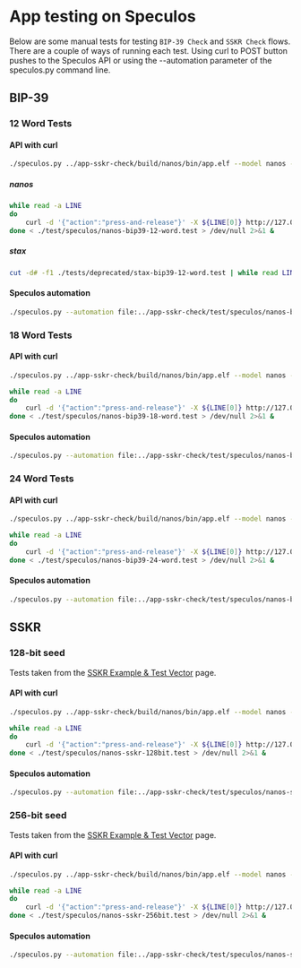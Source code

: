 # App testing on Speculos

Below are some manual tests for testing `BIP-39 Check` and `SSKR Check` flows.
There are a couple of ways of running each test. Using curl to POST button pushes to the Speculos API or using the --automation parameter of the speculos.py command line. 

## BIP-39
### 12 Word Tests
#### API with curl 
```bash
./speculos.py ../app-sskr-check/build/nanos/bin/app.elf --model nanos --seed "fly mule excess resource treat plunge nose soda reflect adult ramp planet"
```
##### nanos
```bash
while read -a LINE
do
    curl -d '{"action":"press-and-release"}' -X ${LINE[0]} http://127.0.0.1:5000${LINE[1]}
done < ./test/speculos/nanos-bip39-12-word.test > /dev/null 2>&1 &
```
##### stax
```bash
cut -d# -f1 ./tests/deprecated/stax-bip39-12-word.test | while read LINE ; do echo -n $n; curl -d "${LINE}" -X POST http://127.0.0.1:5000/finger; ((n++)); done > /dev/null 2>&1 &
```
#### Speculos automation
```bash
./speculos.py --automation file:../app-sskr-check/test/speculos/nanos-bip39-12-word.json ../app-sskr-check/build/nanos/bin/app.elf --model nanos --seed "fly mule excess resource treat plunge nose soda reflect adult ramp planet"
```
### 18 Word Tests
#### API with curl 
```bash
./speculos.py ../app-sskr-check/build/nanos/bin/app.elf --model nanos --seed "profit result tip galaxy hawk immune hockey series melody grape unusual prize nothing federal dad crew pact sad"
```
```bash
while read -a LINE
do
    curl -d '{"action":"press-and-release"}' -X ${LINE[0]} http://127.0.0.1:5000${LINE[1]}
done < ./test/speculos/nanos-bip39-18-word.test > /dev/null 2>&1 &
```
#### Speculos automation
```bash
./speculos.py --automation file:../app-sskr-check/test/speculos/nanos-bip39-18-word.json ../app-sskr-check/build/nanos/bin/app.elf --model nanos --seed "profit result tip galaxy hawk immune hockey series melody grape unusual prize nothing federal dad crew pact sad"
```
### 24 Word Tests
#### API with curl 
```bash
./speculos.py ../app-sskr-check/build/nanos/bin/app.elf --model nanos --seed "toe priority custom gauge jacket theme arrest bargain gloom wide ill fit eagle prepare capable fish limb cigar reform other priority speak rough imitate"
```
```bash
while read -a LINE
do
    curl -d '{"action":"press-and-release"}' -X ${LINE[0]} http://127.0.0.1:5000${LINE[1]}
done < ./test/speculos/nanos-bip39-24-word.test > /dev/null 2>&1 &
```
#### Speculos automation
```bash
./speculos.py --automation file:../app-sskr-check/test/speculos/nanos-bip39-24-word.json ../app-sskr-check/build/nanos/bin/app.elf --model nanos --seed "toe priority custom gauge jacket theme arrest bargain gloom wide ill fit eagle prepare capable fish limb cigar reform other priority speak rough imitate"
```
## SSKR
### 128-bit seed
Tests taken from the [SSKR Example & Test Vector]( https://github.com/BlockchainCommons/crypto-commons/blob/master/Docs/sskr-test-vector.md#128-bit-seed) page.

#### API with curl 
```bash
./speculos.py ../app-sskr-check/build/nanos/bin/app.elf --model nanos --seed "fly mule excess resource treat plunge nose soda reflect adult ramp planet"
```
```bash
while read -a LINE
do
    curl -d '{"action":"press-and-release"}' -X ${LINE[0]} http://127.0.0.1:5000${LINE[1]}
done < ./test/speculos/nanos-sskr-128bit.test > /dev/null 2>&1 &
```
#### Speculos automation
```bash
./speculos.py --automation file:../app-sskr-check/test/speculos/nanos-sskr-128bit.json ../app-sskr-check/build/nanos/bin/app.elf --model nanos --seed "fly mule excess resource treat plunge nose soda reflect adult ramp planet"
```
### 256-bit seed
Tests taken from the [SSKR Example & Test Vector]( https://github.com/BlockchainCommons/crypto-commons/blob/master/Docs/sskr-test-vector.md#256-bit-seed) page.
#### API with curl 
```bash
./speculos.py ../app-sskr-check/build/nanos/bin/app.elf --model nanos --seed "toe priority custom gauge jacket theme arrest bargain gloom wide ill fit eagle prepare capable fish limb cigar reform other priority speak rough imitate"
```
```bash
while read -a LINE
do
    curl -d '{"action":"press-and-release"}' -X ${LINE[0]} http://127.0.0.1:5000${LINE[1]}
done < ./test/speculos/nanos-sskr-256bit.test > /dev/null 2>&1 &
```
#### Speculos automation
```bash
./speculos.py --automation file:../app-sskr-check/test/speculos/nanos-sskr-256bit.json ../app-sskr-check/build/nanos/bin/app.elf --model nanos --seed "toe priority custom gauge jacket theme arrest bargain gloom wide ill fit eagle prepare capable fish limb cigar reform other priority speak rough imitate"
```
